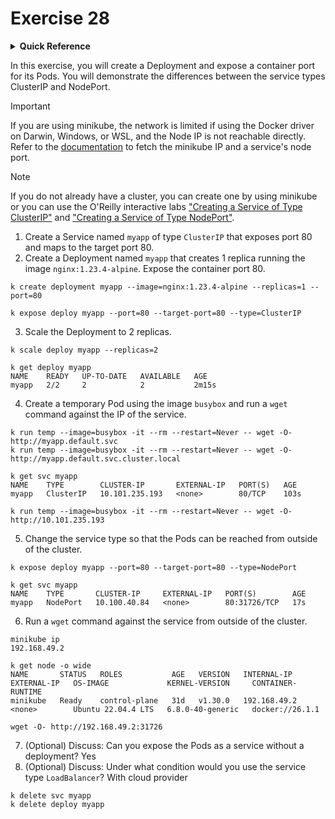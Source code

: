 # Exercise 28

<details>
<summary><b>Quick Reference</b></summary>
<p>

* Namespace: `default`<br>
* Documentation: [Services](https://kubernetes.io/docs/concepts/services-networking/service/)

</p>
</details>

In this exercise, you will create a Deployment and expose a container port for its Pods. You will demonstrate the differences between the service types ClusterIP and NodePort.

> [!IMPORTANT]
> If you are using minikube, the network is limited if using the Docker driver on Darwin, Windows, or WSL, and the Node IP is not reachable directly. Refer to the [documentation](https://minikube.sigs.k8s.io/docs/handbook/accessing/#nodeport-access) to fetch the minikube IP and a service's node port.

> [!NOTE]
> If you do not already have a cluster, you can create one by using minikube or you can use the O'Reilly interactive labs ["Creating a Service of Type ClusterIP"](https://learning.oreilly.com/scenarios/creating-a-service/9781098164287/) and ["Creating a Service of Type NodePort"](https://learning.oreilly.com/scenarios/creating-a-service/9781098164294/).

1. Create a Service named `myapp` of type `ClusterIP` that exposes port 80 and maps to the target port 80.
2. Create a Deployment named `myapp` that creates 1 replica running the image `nginx:1.23.4-alpine`. Expose the container port 80.
```
k create deployment myapp --image=nginx:1.23.4-alpine --replicas=1 --port=80

k expose deploy myapp --port=80 --target-port=80 --type=ClusterIP
```
3. Scale the Deployment to 2 replicas.
```
k scale deploy myapp --replicas=2

k get deploy myapp
NAME    READY   UP-TO-DATE   AVAILABLE   AGE
myapp   2/2     2            2           2m15s
```
4. Create a temporary Pod using the image `busybox` and run a `wget` command against the IP of the service.
```
k run temp --image=busybox -it --rm --restart=Never -- wget -O- http://myapp.default.svc
k run temp --image=busybox -it --rm --restart=Never -- wget -O- http://myapp.default.svc.cluster.local

k get svc myapp
NAME    TYPE        CLUSTER-IP       EXTERNAL-IP   PORT(S)   AGE
myapp   ClusterIP   10.101.235.193   <none>        80/TCP    103s

k run temp --image=busybox -it --rm --restart=Never -- wget -O- http://10.101.235.193
```
5. Change the service type so that the Pods can be reached from outside of the cluster.
```
k expose deploy myapp --port=80 --target-port=80 --type=NodePort

k get svc myapp
NAME    TYPE       CLUSTER-IP     EXTERNAL-IP   PORT(S)        AGE
myapp   NodePort   10.100.40.84   <none>        80:31726/TCP   17s
```
6. Run a `wget` command against the service from outside of the cluster.
```
minikube ip
192.168.49.2

k get node -o wide
NAME       STATUS   ROLES           AGE   VERSION   INTERNAL-IP    EXTERNAL-IP   OS-IMAGE             KERNEL-VERSION     CONTAINER-RUNTIME
minikube   Ready    control-plane   31d   v1.30.0   192.168.49.2   <none>        Ubuntu 22.04.4 LTS   6.8.0-40-generic   docker://26.1.1

wget -O- http://192.168.49.2:31726
```
7. (Optional) Discuss: Can you expose the Pods as a service without a deployment?
Yes
8. (Optional) Discuss: Under what condition would you use the service type `LoadBalancer`?
With cloud provider

```
k delete svc myapp
k delete deploy myapp
```
